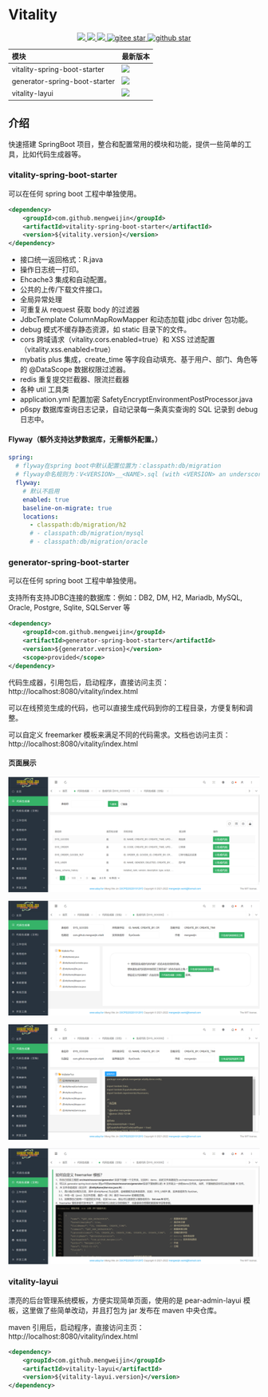 # Vitality
<p align="center">	
	<a target="_blank" href="https://search.maven.org/search?q=g:%22com.github.mengweijin%22%20AND%20a:%22vitality-spring-boot-starter%22">
		<img src="https://img.shields.io/maven-central/v/com.github.mengweijin/vitality-spring-boot-starter" />
	</a>
	<a target="_blank" href="https://github.com/mengweijin/quickboot/blob/master/LICENSE">
		<img src="https://img.shields.io/badge/license-Apache2.0-blue.svg" />
	</a>
	<a target="_blank" href="https://www.oracle.com/technetwork/java/javase/downloads/index.html">
		<img src="https://img.shields.io/badge/JDK-8-green.svg" />
	</a>
	<a target="_blank" href="https://gitee.com/mengweijin/vitality/stargazers">
		<img src="https://gitee.com/mengweijin/vitality/badge/star.svg?theme=dark" alt='gitee star'/>
	</a>
	<a target="_blank" href='https://github.com/mengweijin/vitality'>
		<img src="https://img.shields.io/github/stars/mengweijin/vitality.svg?style=social" alt="github star"/>
	</a>
</p>

| 模块                            | 最新版本                                                                                                                                                                                                                                                |
|:------------------------------|:----------------------------------------------------------------------------------------------------------------------------------------------------------------------------------------------------------------------------------------------------|
| vitality-spring-boot-starter  | <a target="_blank" href="https://search.maven.org/search?q=g:%22com.github.mengweijin%22%20AND%20a:%22vitality-spring-boot-starter%22"><img src="https://img.shields.io/maven-central/v/com.github.mengweijin/vitality-spring-boot-starter"/></a>   |
| generator-spring-boot-starter | <a target="_blank" href="https://search.maven.org/search?q=g:%22com.github.mengweijin%22%20AND%20a:%22generator-spring-boot-starter%22"><img src="https://img.shields.io/maven-central/v/com.github.mengweijin/generator-spring-boot-starter"/></a> |
| vitality-layui                | <a target="_blank" href="https://search.maven.org/search?q=g:%22com.github.mengweijin%22%20AND%20a:%22vitality-layui%22"><img src="https://img.shields.io/maven-central/v/com.github.mengweijin/vitality-layui"/></a>                               |

## 介绍
快速搭建 SpringBoot 项目，整合和配置常用的模块和功能，提供一些简单的工具，比如代码生成器等。

### vitality-spring-boot-starter
可以在任何 spring boot 工程中单独使用。
```xml
<dependency>
    <groupId>com.github.mengweijin</groupId>
    <artifactId>vitality-spring-boot-starter</artifactId>
    <version>${vitality.version}</version>
</dependency>
```
- 接口统一返回格式：R.java
- 操作日志统一打印。
- Ehcache3 集成和自动配置。
- 公共的上传/下载文件接口。
- 全局异常处理
- 可重复从 request 获取 body 的过滤器
- JdbcTemplate ColumnMapRowMapper 和动态加载 jdbc driver 包功能。
- debug 模式不缓存静态资源，如 static 目录下的文件。
- cors 跨域请求（vitality.cors.enabled=true）和 XSS 过滤配置（vitality.xss.enabled=true）
- mybatis plus 集成，create_time 等字段自动填充、基于用户、部门、角色等的 @DataScope 数据权限过滤器。
- redis 重复提交拦截器、限流拦截器
- 各种 util 工具类
- application.yml 配置加密 SafetyEncryptEnvironmentPostProcessor.java
- p6spy 数据库查询日志记录，自动记录每一条真实查询的 SQL 记录到 debug 日志中。

#### Flyway（额外支持达梦数据库，无需额外配置。）
~~~yaml
spring:
  # flyway在spring boot中默认配置位置为：classpath:db/migration
  # flyway命名规则为：V<VERSION>__<NAME>.sql (with <VERSION> an underscore-separated version, such as ‘1’ or ‘2_1’)
  flyway:
    # 默认不启用
    enabled: true
    baseline-on-migrate: true
    locations:
      - classpath:db/migration/h2
      # - classpath:db/migration/mysql
      # - classpath:db/migration/oracle
~~~


### generator-spring-boot-starter
可以在任何 spring boot 工程中单独使用。

支持所有支持JDBC连接的数据库：例如：DB2, DM, H2, Mariadb, MySQL, Oracle, Postgre, Sqlite, SQLServer 等
```xml
<dependency>
    <groupId>com.github.mengweijin</groupId>
    <artifactId>generator-spring-boot-starter</artifactId>
    <version>${generator.version}</version>
    <scope>provided</scope>
</dependency>
```
代码生成器，引用包后，启动程序，直接访问主页：http://localhost:8080/vitality/index.html

可以在线预览生成的代码，也可以直接生成代码到你的工程目录，方便复制和调整。

可以自定义 freemarker 模板来满足不同的代码需求。文档也访问主页：http://localhost:8080/vitality/index.html

#### 页面展示
![image](docs/generator/image/table.png)

![image](docs/generator/image/table-detail.png)

![image](docs/generator/image/table-detail-code.png)

![image](docs/generator/image/document.png)

### vitality-layui
漂亮的后台管理系统模板，方便实现简单页面，使用的是 pear-admin-layui 模板，这里做了些简单改动，并且打包为 jar 发布在 maven 中央仓库。

maven 引用后，启动程序，直接访问主页：http://localhost:8080/vitality/index.html
```xml
<dependency>
    <groupId>com.github.mengweijin</groupId>
    <artifactId>vitality-layui</artifactId>
    <version>${vitality-layui.version}</version>
</dependency>
```

